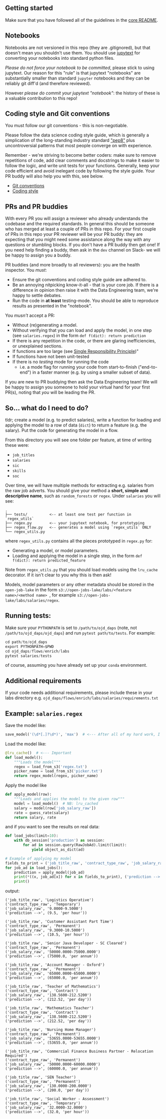 ## Getting started

Make sure that you have followed all of the guidelines in the [core README](https://github.com/nestauk/ojd_daps/blob/dev/README.md#for-contributors).

## Notebooks

Notebooks are not versioned in this repo (they are .gitignored), but that doesn't mean you shouldn't use them. You should use [jupytext](https://github.com/mwouts/jupytext) for converting your notebooks into standard python files.

_Please do not force your notebook to be committed_, please stick to using jupytext. Our reason for this "rule" is that jupytext "notebooks" are substantially smaller than standard `jupyter` notebooks and they can be reliably git diff'd (and therefore reviewed).

However _please do commit your jupytext "notebook"_: the history of these is a valuable contribution to this repo!

## Coding style and Git conventions

You must follow our git conventions - this is non-negotiable.

Please follow the data science coding style guide, which is generally a simplication of the long-standing industry standard ["pep8"](https://www.python.org/dev/peps/pep-0008/) plus uncontroversial patterns that most people converge on with experience.

Remember - we're striving to become better coders: make sure to remove repetitions of code, add clear comments and docstrings to make it easier to follow the logic, and write unit tests for your functions. Generally, keep your code efficient and avoid inelegant code by following the style guide. Your PR buddy will also help you with this, see below.

- [Git conventions](https://github.com/nestauk/ojd_daps/blob/dev/README.md#contribution-etiquette)
- [Coding style](https://github.com/nestauk/cookiecutter-data-science-nesta/blob/master/STYLE_GUIDE.md)

## PRs and PR buddies

With every PR you will assign a reviewer who already understands the codebase and the required standards. In general this should be someone who has merged at least a couple of PRs in this repo. For your first couple of PRs in this repo your PR reviewer will be your PR buddy: they are expecting that you might need some assistance along the way with any questions or stumbling blocks. If you don't have a PR buddy then get one! If you need help finding a buddy, then ask in the `dev` channel on Slack- we will be happy to assign you a buddy.

PR buddies (and more broadly to all reviewers): you are the health inspector. You _must_:

- Ensure the git conventions and coding style guide are adhered to.
- Be an annoying nitpicking know-it-all - that is your core job. If there is a difference in opinion then raise it with the Data Engineering team, we're happy to settle debates.
- Run the code in **at least** testing-mode. You should be able to reproduce results as presented in the "notebook".

You _musn't_ accept a PR:

- Without (re)generating a model.
- Without verifying that you can load and apply the model, in one step (see `salaries.regex`) in the form `def f(dict): return prediction`
- If there is any repetition in the code, or there are glaring inefficiencies, or unexplained sections.
- If functions are too large (see [Single Responsibility Principle](https://en.wikipedia.org/wiki/Single-responsibility_principle))"
- If functions have not been unit-tested
- If there is no _testing_ mode for running the code
  - i.e. a mode flag for running your code from start-to-finish ("end-to-end") in a faster manner (e.g. by using a smaller subset of data).

If you are new to PR buddying then ask the Data Engineering team! We will be happy to assign you someone to hold your virtual hand for your first PR(s), noting that _you_ will be leading the PR.

## So... what do I need to do?

tldr; create a model (e.g. to predict salaries), write a function for loading and applying the model to a row of data (`dict`) to return a feature (e.g. the salary). Put the code for generating the model in a flow.

From this directory you will see one folder per feature, at time of writing these were:

- `job_titles`
- `salaries`
- `sic`
- `skills`
- `soc`

Over time, we will have multiple methods for extracting e.g. salaries from the raw job adverts. You should give your method a **short, simple and descriptive name**, such as `random_forests` or `regex`. Under `salaries` you will see:

```
.
├── tests/          <-- at least one test per function in `regex_utils`
├── regex.py        <-- your jupytext notebook, for prototyping
├── regex_flow.py   <-- generates a model using `regex_utils` ONLY
└── regex_utils.py
```

where `regex_utils.py` contains all the pieces prototyped in `regex.py` for:

- Generating a model, or model parameters.
- Loading and applying the model in a single step, in the form `def f(dict): return predicted_feature`

Note from `regex_utils.py` that you should load models using the `lru_cache` decorator. If it isn't clear to you why this is then ask!

Models, model parameters or any other metadata should be stored in the `open-job-lake` in the form `s3://open-jobs-lake/labs/<feature name>/<method name> `, for example `s3://open-jobs-lake/labs/salaries/regex`.

## Running tests:

Make sure your `PYTHONPATH` is set to `/path/to/ojd_daps` (note, not `/path/to/ojd_daps/ojd_daps`) and run `pytest path/to/tests`. For example:

```python
cd path/to/ojd_daps
export PYTHONPATH=$PWD
cd ojd_daps/flows/enrich/labs
pytest salaries/tests
```

of course, assuming you have already set up your `conda` environment.

## Additional requirements

If your code needs additional requirements, please include these in your labs directory e.g. `ojd_daps/flows/enrich/labs/salaries/requirements.txt`

## Example: `salaries.regex`

Save the model like:

```python
save_model('(\d*[.]?\d*)', 'max')  # <--- After all of my hard work, I'll save my model config
```

Load the model like:

```python
@lru_cache()  # <--- Important
def load_model():
    """Loads the model"""
    regex = load_from_s3('regex.txt')
    picker_name = load_from_s3('picker.txt')
    return regex_model(regex, picker_name)
```

Apply the model like

```python
def apply_model(row):
    """Loads and applies the model to the given row"""
    model = load_model()  # NB: lru_cached
    salary = model(row['job_salary_raw'])
    rate = guess_rate(salary)
    return salary, rate
```

and if you want to see the results on real data:

```python
def load_jobs(limit=10):
    with db_session('production') as session:
        for ad in session.query(RawJobAd).limit(limit):
            yield object_as_dict(ad)

# Example of applying my model
fields_to_print = ('job_title_raw', 'contract_type_raw', 'job_salary_raw')
for job_ad in load_jobs():
    prediction = apply_model(job_ad)
    print(*((x, job_ad[x]) for x in fields_to_print), ('prediction -->', prediction), sep="\n")
    print()
```

output:

```
('job_title_raw', 'Logistics Operative')
('contract_type_raw', 'Temporary')
('job_salary_raw', '9.0000-9.5000')
('prediction -->', (9.5, 'per hour'))

('job_title_raw', 'Customer Assistant Part Time')
('contract_type_raw', 'Permanent')
('job_salary_raw', '9.3000-10.5000')
('prediction -->', (10.5, 'per hour'))

('job_title_raw', 'Senior Java Developer - SC Cleared')
('contract_type_raw', 'Permanent')
('job_salary_raw', '50000.0000-75000.0000')
('prediction -->', (75000.0, 'per annum'))

('job_title_raw', 'Account Manager - Oxford')
('contract_type_raw', 'Permanent')
('job_salary_raw', '65000.0000-65000.0000')
('prediction -->', (65000.0, 'per annum'))

('job_title_raw', 'Teacher of Mathematics')
('contract_type_raw', 'Contract')
('job_salary_raw', '138.5600-212.5200')
('prediction -->', (212.52, 'per day'))

('job_title_raw', 'Mathematics Teacher')
('contract_type_raw', 'Contract')
('job_salary_raw', '138.5600-212.5200')
('prediction -->', (212.52, 'per day'))

('job_title_raw', 'Nursing Home Manager')
('contract_type_raw', 'Permanent')
('job_salary_raw', '53655.0000-53655.0000')
('prediction -->', (53655.0, 'per annum'))

('job_title_raw', 'Commercial Finance Business Partner - Relocation Required')
('contract_type_raw', 'Permanent')
('job_salary_raw', '50000.0000-60000.0000')
('prediction -->', (60000.0, 'per annum'))

('job_title_raw', 'SEN Teacher')
('contract_type_raw', 'Permanent')
('job_salary_raw', '130.0000-200.0000')
('prediction -->', (200.0, 'per day'))

('job_title_raw', 'Social Worker - Assessment')
('contract_type_raw', 'Temporary')
('job_salary_raw', '32.0000-32.0000')
('prediction -->', (32.0, 'per hour'))

```

